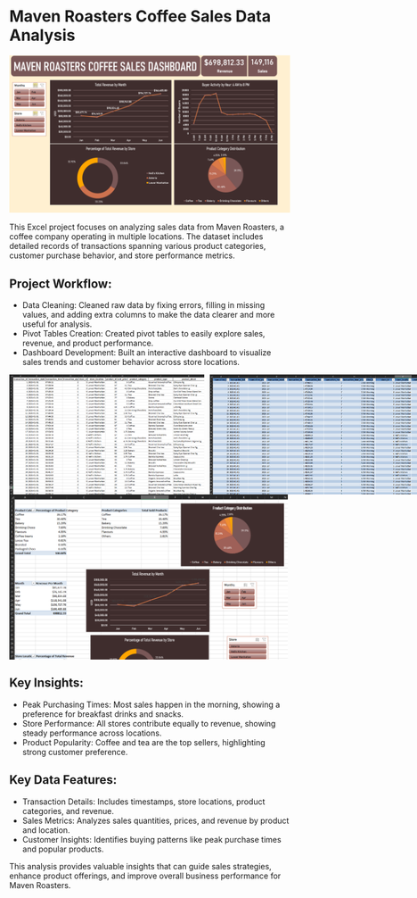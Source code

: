 # Maven Roasters Coffee Sales Data Analysis

![Maven Roasters Dashboard](https://github.com/markjeromecifra/portfolio/blob/main/Maven%20Roasters%20Coffee%20Sales%20(Excel)/Maven%20Roasters%20Coffee%20Sales%20Dashboard%20Preview.png)


This Excel project focuses on analyzing sales data from Maven Roasters, a coffee company operating in multiple locations. The dataset includes detailed records of transactions spanning various product categories, customer purchase behavior, and store performance metrics.

## Project Workflow:
 - Data Cleaning: Cleaned raw data by fixing errors, filling in missing values, and adding extra columns to make the data clearer and more useful for analysis.
 - Pivot Tables Creation: Created pivot tables to easily explore sales, revenue, and product performance. 
 - Dashboard Development: Built an interactive dashboard to visualize sales trends and customer behavior across store locations.

<div style="display: flex; gap: 10px;">
  <img src="https://github.com/markjeromecifra/portfolio/blob/main/Maven%20Roasters%20Coffee%20Sales%20(Excel)/Uncleaned%20Data%20Preview.png" width="350">
  <img src="https://github.com/markjeromecifra/portfolio/blob/main/Maven%20Roasters%20Coffee%20Sales%20(Excel)/Cleaned%20Data%20Preview.png" width="525">
</div>
<div style="display: flex; gap: 10px;">
  <img src="https://github.com/markjeromecifra/portfolio/blob/main/Maven%20Roasters%20Coffee%20Sales%20(Excel)/Pivot%20Table%20Preview.png" width="500">
</div>


## Key Insights:
 - Peak Purchasing Times: Most sales happen in the morning, showing a preference for breakfast drinks and snacks. 
 - Store Performance: All stores contribute equally to revenue, showing steady performance across locations. 
 - Product Popularity: Coffee and tea are the top sellers, highlighting strong customer preference.


## Key Data Features:
 - Transaction Details: Includes timestamps, store locations, product categories, and revenue.
 - Sales Metrics: Analyzes sales quantities, prices, and revenue by product and location. 
 - Customer Insights: Identifies buying patterns like peak purchase times and popular products.

This analysis provides valuable insights that can guide sales strategies, enhance product offerings, and improve overall business performance for Maven Roasters.
